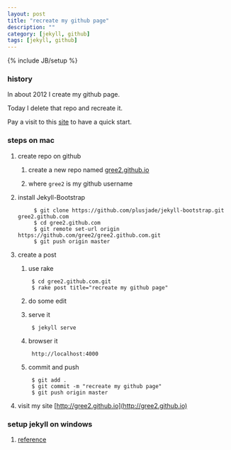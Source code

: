 ```yaml
---
layout: post
title: "recreate my github page"
description: ""
category: [jekyll, github]
tags: [jekyll, github]
---
```

{% include JB/setup %}

### history

In about 2012 I create my github page.

Today I delete that repo and recreate it.

Pay a visit to this [site](http://jekyllbootstrap.com/usage/jekyll-quick-start.html) to have a quick start.

### steps on mac

1. create repo on github

    1. create a new repo named [gree2.github.io](https://github.com/gree2/gree2.github.com)

    1. where `gree2` is my github username

1. install Jekyll-Bootstrap

            $ git clone https://github.com/plusjade/jekyll-bootstrap.git gree2.github.com
            $ cd gree2.github.com
            $ git remote set-url origin https://github.com/gree2/gree2.github.com.git
            $ git push origin master


1. create a post

    1. use rake

            $ cd gree2.github.com.git
            $ rake post title="recreate my github page"

    1. do some edit

    1. serve it

            $ jekyll serve

    1. browser it

            http://localhost:4000

    1. commit and push

            $ git add .
            $ git commit -m "recreate my github page"
            $ git push origin master

1. visit my site [http://gree2.github.io](http://gree2.github.io)

### setup jekyll on windows

1. [reference](http://yizeng.me/2013/05/10/setup-jekyll-on-windows/)

